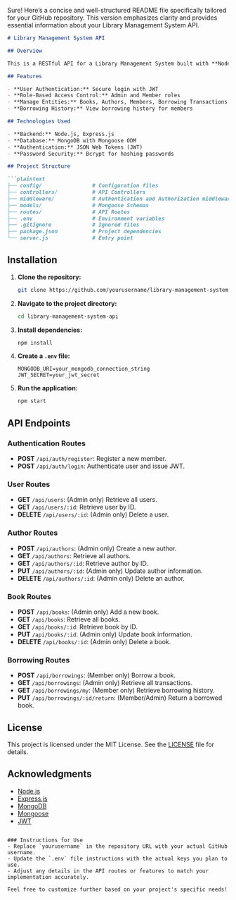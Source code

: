 Sure! Here’s a concise and well-structured README file specifically tailored for your GitHub repository. This version emphasizes clarity and provides essential information about your Library Management System API.

```markdown
# Library Management System API

## Overview

This is a RESTful API for a Library Management System built with **Node.js**, **Express**, and **MongoDB**. The API allows users to manage books, authors, members, and borrowing transactions while implementing user authentication and role-based access control.

## Features

- **User Authentication:** Secure login with JWT
- **Role-Based Access Control:** Admin and Member roles
- **Manage Entities:** Books, Authors, Members, Borrowing Transactions
- **Borrowing History:** View borrowing history for members

## Technologies Used

- **Backend:** Node.js, Express.js
- **Database:** MongoDB with Mongoose ODM
- **Authentication:** JSON Web Tokens (JWT)
- **Password Security:** Bcrypt for hashing passwords

## Project Structure

```plaintext
├── config/                # Configuration files
├── controllers/           # API Controllers
├── middleware/            # Authentication and Authorization middleware
├── models/                # Mongoose Schemas
├── routes/                # API Routes
├── .env                   # Environment variables
├── .gitignore             # Ignored files
├── package.json           # Project dependencies
└── server.js              # Entry point
```

## Installation

1. **Clone the repository:**
   ```bash
   git clone https://github.com/yourusername/library-management-system-api.git
   ```

2. **Navigate to the project directory:**
   ```bash
   cd library-management-system-api
   ```

3. **Install dependencies:**
   ```bash
   npm install
   ```

4. **Create a `.env` file:**
   ```plaintext
   MONGODB_URI=your_mongodb_connection_string
   JWT_SECRET=your_jwt_secret
   ```

5. **Run the application:**
   ```bash
   npm start
   ```

## API Endpoints

### Authentication Routes

- **POST** `/api/auth/register`: Register a new member.
- **POST** `/api/auth/login`: Authenticate user and issue JWT.

### User Routes

- **GET** `/api/users`: (Admin only) Retrieve all users.
- **GET** `/api/users/:id`: Retrieve user by ID.
- **DELETE** `/api/users/:id`: (Admin only) Delete a user.

### Author Routes

- **POST** `/api/authors`: (Admin only) Create a new author.
- **GET** `/api/authors`: Retrieve all authors.
- **GET** `/api/authors/:id`: Retrieve author by ID.
- **PUT** `/api/authors/:id`: (Admin only) Update author information.
- **DELETE** `/api/authors/:id`: (Admin only) Delete an author.

### Book Routes

- **POST** `/api/books`: (Admin only) Add a new book.
- **GET** `/api/books`: Retrieve all books.
- **GET** `/api/books/:id`: Retrieve book by ID.
- **PUT** `/api/books/:id`: (Admin only) Update book information.
- **DELETE** `/api/books/:id`: (Admin only) Delete a book.

### Borrowing Routes

- **POST** `/api/borrowings`: (Member only) Borrow a book.
- **GET** `/api/borrowings`: (Admin only) Retrieve all transactions.
- **GET** `/api/borrowings/my`: (Member only) Retrieve borrowing history.
- **PUT** `/api/borrowings/:id/return`: (Member/Admin) Return a borrowed book.

## License

This project is licensed under the MIT License. See the [LICENSE](LICENSE) file for details.

## Acknowledgments

- [Node.js](https://nodejs.org/)
- [Express.js](https://expressjs.com/)
- [MongoDB](https://www.mongodb.com/)
- [Mongoose](https://mongoosejs.com/)
- [JWT](https://jwt.io/)
```

### Instructions for Use
- Replace `yourusername` in the repository URL with your actual GitHub username.
- Update the `.env` file instructions with the actual keys you plan to use.
- Adjust any details in the API routes or features to match your implementation accurately. 

Feel free to customize further based on your project's specific needs!